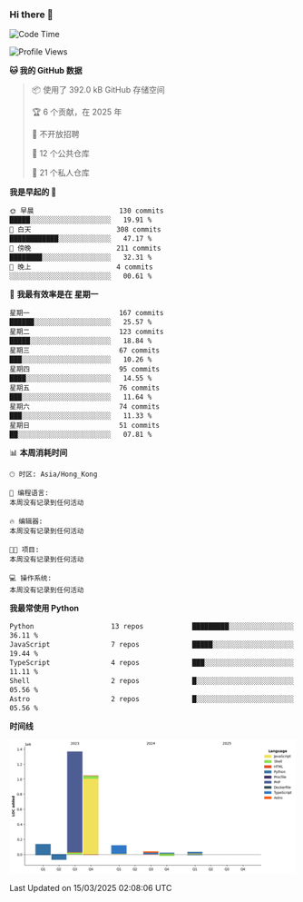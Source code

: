 ### Hi there 👋

<!--
**Mrzqd/Mrzqd** is a ✨ _special_ ✨ repository because its `README.md` (this file) appears on your GitHub profile.

Here are some ideas to get you started:

- 🔭 I’m currently working on ...
- 🌱 I’m currently learning ...
- 👯 I’m looking to collaborate on ...
- 🤔 I’m looking for help with ...
- 💬 Ask me about ...
- 📫 How to reach me: ...
- 😄 Pronouns: ...
- ⚡ Fun fact: ...
-->
<!--START_SECTION:waka-->
![Code Time](http://img.shields.io/badge/Code%20Time-260%20hrs%2011%20mins-blue)

![Profile Views](http://img.shields.io/badge/%E4%B8%AA%E4%BA%BA%E8%B5%84%E6%96%99%E8%A7%82%E7%9C%8B%E6%AC%A1%E6%95%B0-1-blue)

**🐱 我的 GitHub 数据** 

> 📦  使用了 392.0 kB GitHub 存储空间 
 > 
> 🏆 6 个贡献，在 2025 年
 > 
> 🚫 不开放招聘
 > 
> 📜 12 个公共仓库 
 > 
> 🔑 21 个私人仓库 
 > 
**我是早起的 🐤** 

```text
🌞 早晨                     130 commits         █████░░░░░░░░░░░░░░░░░░░░   19.91 % 
🌆 白天                     308 commits         ████████████░░░░░░░░░░░░░   47.17 % 
🌃 傍晚                     211 commits         ████████░░░░░░░░░░░░░░░░░   32.31 % 
🌙 晚上                     4 commits           ░░░░░░░░░░░░░░░░░░░░░░░░░   00.61 % 
```
📅 **我最有效率是在 星期一** 

```text
星期一                      167 commits         ██████░░░░░░░░░░░░░░░░░░░   25.57 % 
星期二                      123 commits         █████░░░░░░░░░░░░░░░░░░░░   18.84 % 
星期三                      67 commits          ███░░░░░░░░░░░░░░░░░░░░░░   10.26 % 
星期四                      95 commits          ████░░░░░░░░░░░░░░░░░░░░░   14.55 % 
星期五                      76 commits          ███░░░░░░░░░░░░░░░░░░░░░░   11.64 % 
星期六                      74 commits          ███░░░░░░░░░░░░░░░░░░░░░░   11.33 % 
星期日                      51 commits          ██░░░░░░░░░░░░░░░░░░░░░░░   07.81 % 
```


📊 **本周消耗时间** 

```text
🕑︎ 时区: Asia/Hong_Kong

💬 编程语言: 
本周没有记录到任何活动

🔥 编辑器: 
本周没有记录到任何活动

🐱‍💻 项目: 
本周没有记录到任何活动

💻 操作系统: 
本周没有记录到任何活动
```

**我最常使用 Python** 

```text
Python                   13 repos            █████████░░░░░░░░░░░░░░░░   36.11 % 
JavaScript               7 repos             █████░░░░░░░░░░░░░░░░░░░░   19.44 % 
TypeScript               4 repos             ███░░░░░░░░░░░░░░░░░░░░░░   11.11 % 
Shell                    2 repos             █░░░░░░░░░░░░░░░░░░░░░░░░   05.56 % 
Astro                    2 repos             █░░░░░░░░░░░░░░░░░░░░░░░░   05.56 % 
```



**时间线**

![Lines of Code chart](https://raw.githubusercontent.com/Mrzqd/Mrzqd/main/assets/bar_graph.png)


 Last Updated on 15/03/2025 02:08:06 UTC
<!--END_SECTION:waka-->
